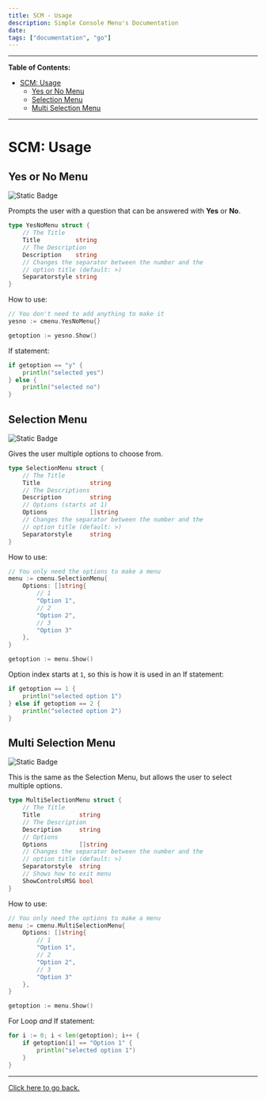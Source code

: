 ```yaml
---
title: SCM - Usage
description: Simple Console Menu's Documentation
date: 
tags: ["documentation", "go"]
---
```


---
**Table of Contents:**
- [SCM: Usage](#scm-usage)
	- [Yes or No Menu](#yes-or-no-menu)
	- [Selection Menu](#selection-menu)
	- [Multi Selection Menu](#multi-selection-menu)
---

# SCM: Usage

## Yes or No Menu
![Static Badge](https://img.shields.io/badge/Version-1.0%2B-orange?style=for-the-badge)

Prompts the user with a question that can be answered with **Yes** or **No**.

<!-- Code Block rendering is bugged as shit lol, but easily fixable other than -->
```go
type YesNoMenu struct {
 	// The Title
	Title          string
	// The Description
	Description    string 
	// Changes the separator between the number and the
	// option title (default: >)
	Separatorstyle string 
}
```

How to use:

```go
// You don't need to add anything to make it
yesno := cmenu.YesNoMenu{}

getoption := yesno.Show()
```

If statement:

```go
if getoption == "y" {
	println("selected yes")
} else {
	println("selected no")
}
```

## Selection Menu
![Static Badge](https://img.shields.io/badge/Version-1.0%2B-orange?style=for-the-badge)

Gives the user multiple options to choose from.

```go
type SelectionMenu struct {
	// The Title
	Title              string 
	// The Descriptions
	Description        string
	// Options (starts at 1)
	Options            []string
	// Changes the separator between the number and the
	// option title (default: >)
	Separatorstyle     string
}
```

How to use:

```go
// You only need the options to make a menu
menu := cmenu.SelectionMenu{
	Options: []string{
		// 1
		"Option 1", 
		// 2
		"Option 2", 
		// 3
		"Option 3"
	},
}

getoption := menu.Show()
```

Option index starts at `1`, so this is how it is used in an If statement:

```go
if getoption == 1 {
	println("selected option 1")
} else if getoption == 2 {
	println("selected option 2")
}
```

## Multi Selection Menu
![Static Badge](https://img.shields.io/badge/Version-2.0%2B-purple?style=for-the-badge)

This is the same as the Selection Menu, but allows the user to select multiple options.

```go
type MultiSelectionMenu struct {
	// The Title
	Title           string 
	// The Description
	Description     string 
	// Options
	Options         []string 
	// Changes the separator between the number and the 
	// option title (default: >)
	Separatorstyle  string 
	// Shows how to exit menu
	ShowControlsMSG bool 
}
```

How to use:

```go
// You only need the options to make a menu
menu := cmenu.MultiSelectionMenu{
	Options: []string{
		// 1
		"Option 1", 
		// 2
		"Option 2", 
		// 3
		"Option 3"
	},
}

getoption := menu.Show()
```

For Loop *and* If statement:

```go
for i := 0; i < len(getoption); i++ {
	if getoption[i] == "Option 1" {
		println("selected option 1")
	}
}
```

---
[Click here to go back.](./index.md)